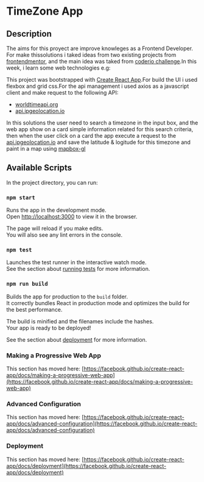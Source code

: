 # TimeZone App

## Description

The aims for this proyect are improve knowleges as a Frontend Developer. For make thissolutions i taked ideas from two existing projects from [frontendmentor](http://worldtimeapi.org/), and the main idea was taked from [coderio challenge](https://github.com/goncy/coderio-challenge).In this week, i learn some web technologies e.g:

This project was bootstrapped with [Create React App](https://github.com/facebook/create-react-app).For build the UI i used flexbox and grid css.For the api management i used axios as a javascript client and make request to the following API:
- [worldtimeapi.org](http://worldtimeapi.org/)
- [api.ipgeolocation.io](https://api.ipgeolocation.io/timezone)

In this solutions the user need to search a timezone in the input box, and the web app show on a card simple information related for this search criteria, then when the user click on a card the app execute a request to the [api.ipgeolocation.io](https://api.ipgeolocation.io/timezone)
and save the latitude & logitude for this timezone and paint in a map using [mapbox-gl](https://mapbox.com)
## Available Scripts

In the project directory, you can run:

### `npm start`

Runs the app in the development mode.\
Open [http://localhost:3000](http://localhost:3000) to view it in the browser.

The page will reload if you make edits.\
You will also see any lint errors in the console.

### `npm test`

Launches the test runner in the interactive watch mode.\
See the section about [running tests](https://facebook.github.io/create-react-app/docs/running-tests) for more information.

### `npm run build`

Builds the app for production to the `build` folder.\
It correctly bundles React in production mode and optimizes the build for the best performance.

The build is minified and the filenames include the hashes.\
Your app is ready to be deployed!

See the section about [deployment](https://facebook.github.io/create-react-app/docs/deployment) for more information.


### Making a Progressive Web App

This section has moved here: [https://facebook.github.io/create-react-app/docs/making-a-progressive-web-app](https://facebook.github.io/create-react-app/docs/making-a-progressive-web-app)

### Advanced Configuration

This section has moved here: [https://facebook.github.io/create-react-app/docs/advanced-configuration](https://facebook.github.io/create-react-app/docs/advanced-configuration)

### Deployment

This section has moved here: [https://facebook.github.io/create-react-app/docs/deployment](https://facebook.github.io/create-react-app/docs/deployment)


